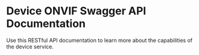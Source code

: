 # Device ONVIF Swagger API Documentation
Use this RESTful API documentation to learn more about the capabilities of the device service.

<swagger-ui src="https://raw.githubusercontent.com/edgexfoundry/device-onvif-camera/{{version}}/doc/openapi/{{api_version}}/device-onvif-camera.yaml"/>
